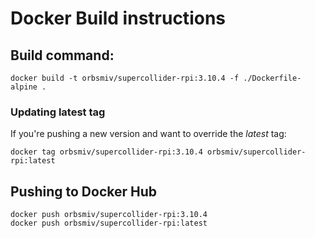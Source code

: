 # Docker Build instructions

## Build command:

```
docker build -t orbsmiv/supercollider-rpi:3.10.4 -f ./Dockerfile-alpine .
```

### Updating latest tag

If you're pushing a new version and want to override the _latest_ tag:

```
docker tag orbsmiv/supercollider-rpi:3.10.4 orbsmiv/supercollider-rpi:latest
```

## Pushing to Docker Hub

```
docker push orbsmiv/supercollider-rpi:3.10.4
docker push orbsmiv/supercollider-rpi:latest
```
